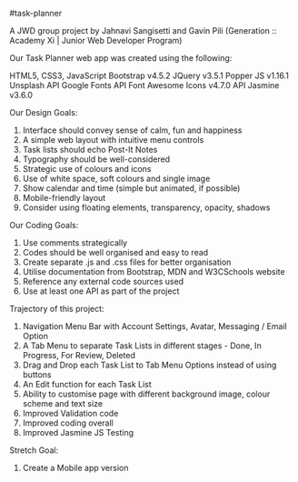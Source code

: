 #task-planner

A JWD group project by Jahnavi Sangisetti and Gavin Pili
(Generation :: Academy Xi  |  Junior Web Developer Program)

Our Task Planner web app was created using the following:

HTML5, CSS3, JavaScript
Bootstrap v4.5.2
JQuery v3.5.1
Popper JS v1.16.1
Unsplash API
Google Fonts API
Font Awesome Icons v4.7.0 API
Jasmine v3.6.0


Our Design Goals:
1. Interface should convey sense of calm, fun and happiness
2. A simple web layout with intuitive menu controls
3. Task lists should echo Post-It Notes
4. Typography should be well-considered
5. Strategic use of colours and icons
7. Use of white space, soft colours and single image
8. Show calendar and time (simple but animated, if possible)
9. Mobile-friendly layout
10. Consider using floating elements, transparency, opacity, shadows 


Our Coding Goals:
1. Use comments strategically
2. Codes should be well organised and easy to read
3. Create separate .js and .css files for better organisation
4. Utilise documentation from Bootstrap, MDN and W3CSchools website
5. Reference any external code sources used
6. Use at least one API as part of the project


Trajectory of this project:
1. Navigation Menu Bar with Account Settings, Avatar, Messaging / Email Option
2. A Tab Menu to separate Task Lists in different stages - Done, In Progress, For Review, Deleted
3. Drag and Drop each Task List to Tab Menu Options instead of using buttons
4. An Edit function for each Task List
5. Ability to customise page with different background image, colour scheme and text size
6. Improved Validation code
7. Improved coding overall
8. Improved Jasmine JS Testing


Stretch Goal:
1. Create a Mobile app version



